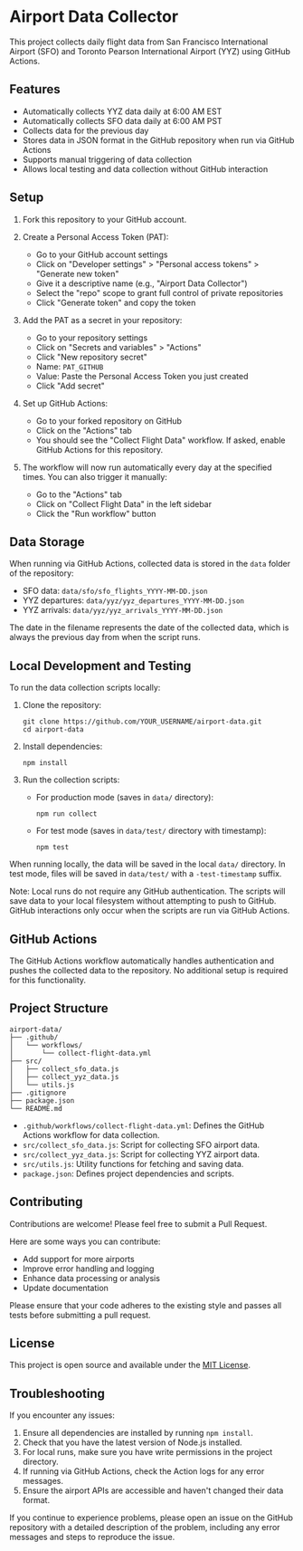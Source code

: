 # Airport Data Collector

This project collects daily flight data from San Francisco International Airport (SFO) and Toronto Pearson International Airport (YYZ) using GitHub Actions.

## Features

- Automatically collects YYZ data daily at 6:00 AM EST
- Automatically collects SFO data daily at 6:00 AM PST
- Collects data for the previous day
- Stores data in JSON format in the GitHub repository when run via GitHub Actions
- Supports manual triggering of data collection
- Allows local testing and data collection without GitHub interaction

## Setup

1. Fork this repository to your GitHub account.

2. Create a Personal Access Token (PAT):
   - Go to your GitHub account settings
   - Click on "Developer settings" > "Personal access tokens" > "Generate new token"
   - Give it a descriptive name (e.g., "Airport Data Collector")
   - Select the "repo" scope to grant full control of private repositories
   - Click "Generate token" and copy the token

3. Add the PAT as a secret in your repository:
   - Go to your repository settings
   - Click on "Secrets and variables" > "Actions"
   - Click "New repository secret"
   - Name: `PAT_GITHUB`
   - Value: Paste the Personal Access Token you just created
   - Click "Add secret"

4. Set up GitHub Actions:
   - Go to your forked repository on GitHub
   - Click on the "Actions" tab
   - You should see the "Collect Flight Data" workflow. If asked, enable GitHub Actions for this repository.

5. The workflow will now run automatically every day at the specified times. You can also trigger it manually:
   - Go to the "Actions" tab
   - Click on "Collect Flight Data" in the left sidebar
   - Click the "Run workflow" button

## Data Storage

When running via GitHub Actions, collected data is stored in the `data` folder of the repository:
- SFO data: `data/sfo/sfo_flights_YYYY-MM-DD.json`
- YYZ departures: `data/yyz/yyz_departures_YYYY-MM-DD.json`
- YYZ arrivals: `data/yyz/yyz_arrivals_YYYY-MM-DD.json`

The date in the filename represents the date of the collected data, which is always the previous day from when the script runs.

## Local Development and Testing

To run the data collection scripts locally:

1. Clone the repository:
   ```
   git clone https://github.com/YOUR_USERNAME/airport-data.git
   cd airport-data
   ```

2. Install dependencies:
   ```
   npm install
   ```

3. Run the collection scripts:
   - For production mode (saves in `data/` directory):
     ```
     npm run collect
     ```
   - For test mode (saves in `data/test/` directory with timestamp):
     ```
     npm test
     ```

When running locally, the data will be saved in the local `data/` directory. In test mode, files will be saved in `data/test/` with a `-test-timestamp` suffix.

Note: Local runs do not require any GitHub authentication. The scripts will save data to your local filesystem without attempting to push to GitHub. GitHub interactions only occur when the scripts are run via GitHub Actions.

## GitHub Actions

The GitHub Actions workflow automatically handles authentication and pushes the collected data to the repository. No additional setup is required for this functionality.

## Project Structure

```
airport-data/
├── .github/
│   └── workflows/
│       └── collect-flight-data.yml
├── src/
│   ├── collect_sfo_data.js
│   ├── collect_yyz_data.js
│   └── utils.js
├── .gitignore
├── package.json
└── README.md
```

- `.github/workflows/collect-flight-data.yml`: Defines the GitHub Actions workflow for data collection.
- `src/collect_sfo_data.js`: Script for collecting SFO airport data.
- `src/collect_yyz_data.js`: Script for collecting YYZ airport data.
- `src/utils.js`: Utility functions for fetching and saving data.
- `package.json`: Defines project dependencies and scripts.

## Contributing

Contributions are welcome! Please feel free to submit a Pull Request.

Here are some ways you can contribute:
- Add support for more airports
- Improve error handling and logging
- Enhance data processing or analysis
- Update documentation

Please ensure that your code adheres to the existing style and passes all tests before submitting a pull request.

## License

This project is open source and available under the [MIT License](LICENSE).

## Troubleshooting

If you encounter any issues:

1. Ensure all dependencies are installed by running `npm install`.
2. Check that you have the latest version of Node.js installed.
3. For local runs, make sure you have write permissions in the project directory.
4. If running via GitHub Actions, check the Action logs for any error messages.
5. Ensure the airport APIs are accessible and haven't changed their data format.

If you continue to experience problems, please open an issue on the GitHub repository with a detailed description of the problem, including any error messages and steps to reproduce the issue.